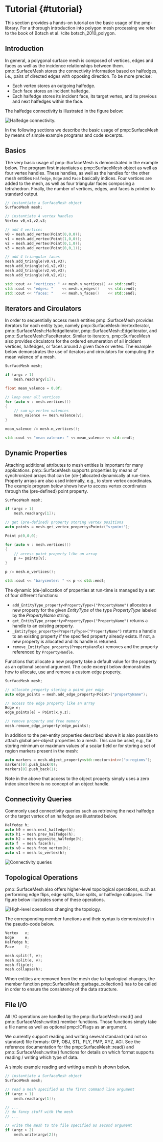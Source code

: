 # Tutorial {#tutorial}

This section provides a hands-on tutorial on the basic usage of the
pmp-library. For a thorough introduction into polygon mesh processing we refer
to the book of Botsch et al. \cite botsch_2010_polygon.

## Introduction

In general, a polygonal surface mesh is composed of vertices, edges and faces as
well as the incidence relationships between them. pmp::SurfaceMesh stores the
connectivity information based on halfedges, i.e., pairs of directed edges with
opposing direction. To be more precise:

- Each vertex stores an outgoing halfedge.
- Each face stores an incident halfedge.
- Each halfedge stores its incident face, its target vertex, and its previous
  and next halfedges within the face.

The halfedge connectivity is illustrated in the figure below:

![Halfedge connectivity.](./images/halfedge-connectivity.png)

In the following sections we describe the basic usage of pmp::SurfaceMesh by
means of simple example programs and code excerpts.

## Basics

The very basic usage of pmp::SurfaceMesh is demonstrated in the example below. The
program first instantiates a pmp::SurfaceMesh object as well as four vertex
handles. These handles, as well as the handles for the other mesh entities
`Halfedge`, `Edge` and `Face` basically indices. Four vertices are added to the
mesh, as well as four triangular faces composing a tetrahedron. Finally, the
number of vertices, edges, and faces is printed to standard output.

```cpp
// instantiate a SurfaceMesh object
SurfaceMesh mesh;

// instantiate 4 vertex handles
Vertex v0,v1,v2,v3;

// add 4 vertices
v0 = mesh.add_vertex(Point(0,0,0));
v1 = mesh.add_vertex(Point(1,0,0));
v2 = mesh.add_vertex(Point(0,1,0));
v3 = mesh.add_vertex(Point(0,0,1));

// add 4 triangular faces
mesh.add_triangle(v0,v1,v3);
mesh.add_triangle(v1,v2,v3);
mesh.add_triangle(v2,v0,v3);
mesh.add_triangle(v0,v2,v1);

std::cout << "vertices: " << mesh.n_vertices() << std::endl;
std::cout << "edges: "    << mesh.n_edges()    << std::endl;
std::cout << "faces: "    << mesh.n_faces()    << std::endl;
```

## Iterators and Circulators

In order to sequentially access mesh entities pmp::SurfaceMesh provides
iterators for each entity type, namely pmp::SurfaceMesh::VertexIterator,
pmp::SurfaceMesh::HalfedgeIterator, pmp::SurfaceMesh::EdgeIterator, and
pmp::SurfaceMesh::FaceIterator. Similar to iterators, pmp::SurfaceMesh also
provides circulators for the ordered enumeration of all incident vertices,
halfedges, or faces around a given face or vertex. The example below
demonstrates the use of iterators and circulators for computing the mean valence
of a mesh.

```cpp
SurfaceMesh mesh;

if (argc > 1)
    mesh.read(argv[1]);

float mean_valence = 0.0f;

// loop over all vertices
for (auto v : mesh.vertices())
{
    // sum up vertex valences
    mean_valence += mesh.valence(v);
}

mean_valence /= mesh.n_vertices();

std::cout << "mean valence: " << mean_valence << std::endl;
```

## Dynamic Properties

Attaching additional attributes to mesh entities is important for many
applications. pmp::SurfaceMesh supports properties by means of synchronized arrays
that can be (de-)allocated dynamically at run-time. Property arrays are also
used internally, e.g., to store vertex coordinates. The example program below
shows how to access vertex coordinates through the (pre-defined) point property.

```cpp
SurfaceMesh mesh;

if (argc > 1)
    mesh.read(argv[1]);

// get (pre-defined) property storing vertex positions
auto points = mesh.get_vertex_property<Point>("v:point");

Point p(0,0,0);

for (auto v : mesh.vertices())
{
    // access point property like an array
    p += points[v];
}

p /= mesh.n_vertices();

std::cout << "barycenter: " << p << std::endl;
```

The dynamic (de-)allocation of properties at run-time is managed by a set
of four different functions:

- `add_EntityType_property<PropertyType>("PropertyName")` allocates a new property
  for the given _EntityType_ of the type _PropertyType_ labeled by the
  _PropertyName_ string.
- `get_EntityType_property<PropertyType>("PropertyName")` returns a handle to an
  existing property.
- `_EntityType_property<PropertyType>("PropertyName")` returns a handle to an
  existing property if the specified property already exists. If not, a new
  property is allocated and its handle is returned.
- `remove_EntityType_property(PropertyHandle)` removes and the property referenced
  by `PropertyHandle`.

Functions that allocate a new property take a default value for the property as
an optional second argument. The code excerpt below demonstrates how to
allocate, use and remove a custom edge property.

```cpp
SurfaceMesh mesh;

// allocate property storing a point per edge
auto edge_points = mesh.add_edge_property<Point>("propertyName");

// access the edge property like an array
Edge e;
edge_points[e] = Point(x,y,z);

// remove property and free memory
mesh.remove_edge_property(edge_points);
```

In addition to the per-entity properties described above it is also possible to
attach global per-object properties to a mesh. This can be used, e.g., for
storing minimum or maximum values of a scalar field or for storing a set of
region markers present in the mesh:

```cpp
auto markers = mesh.object_property<std::vector<int>>("o:regions");
markers[0].push_back(0);
markers[0].push_back(1);
```

Note in the above that access to the object property simply uses a zero index
since there is no concept of an object handle.

## Connectivity Queries

Commonly used connectivity queries such as retrieving the next
halfedge or the target vertex of an halfedge are illustrated below.

```cpp
Halfedge h;
auto h0 = mesh.next_halfedge(h);
auto h1 = mesh.prev_halfedge(h);
auto h2 = mesh.opposite_halfedge(h);
auto f  = mesh.face(h);
auto v0 = mesh.from_vertex(h);
auto v1 = mesh.to_vertex(h);
```

![Connectivity queries](./images/connectivity-queries.png)

## Topological Operations

pmp::SurfaceMesh also offers higher-level topological operations, such as
performing edge flips, edge splits, face splits, or halfedge collapses. The
figure below illustrates some of these operations.

![High-level operations changing the topology.](./images/topology-changes.png)

The corresponding member functions and their syntax is demonstrated in the
pseudo-code below.

```cpp
Vertex   v;
Edge     e;
Halfedge h;
Face     f;

mesh.split(f, v);
mesh.split(e, v);
mesh.flip(e);
mesh.collapse(h);
```

When entities are removed from the mesh due to topological changes, the member
function pmp::SurfaceMesh::garbage_collection() has to be called in order to
ensure the consistency of the data structure.

## File I/O

All I/O operations are handled by the pmp::SurfaceMesh::read() and
pmp::SurfaceMesh::write() member functions. Those functions simply take a file
name as well as optional pmp::IOFlags as an argument.

We currently support reading and writing several standard (and not so standard)
file formats: OFF, OBJ, STL, PLY, PMP, XYZ, AGI. See the reference documentation
for the pmp::SurfaceMesh::read() and pmp::SurfaceMesh::write() functions for
details on which format supports reading / writing which type of data.

A simple example reading and writing a mesh is shown below.

```cpp
// instantiate a SurfaceMesh object
SurfaceMesh mesh;

// read a mesh specified as the first command line argument
if (argc > 1)
    mesh.read(argv[1]);

// ...
// do fancy stuff with the mesh
// ...

// write the mesh to the file specified as second argument
if (argc > 2)
    mesh.write(argv[2]);
```
